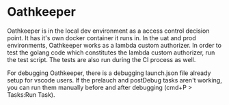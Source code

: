 
# Oathkeeper

Oathkeeper is in the local dev environment as a access control decision point. It has it's own docker container it runs in. In the uat and prod environments, Oathkeeper works as a lambda custom authorizer. In order to test the golang code which constitutes the lambda custom authorizer, run the test script. The tests are also run during the CI process as well.

For debugging Oathkeeper, there is a debugging launch.json file already setup for vscode users. If the prelauch and postDebug tasks aren't working, you can run them manually before and after debugging (cmd+P > Tasks:Run Task).
